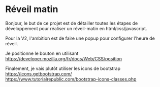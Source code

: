# Réveil matin
Bonjour, le but de ce projet est de détailler toutes les étapes de développement pour réaliser un réveil-matin en html/css/javascript.

Pour la V2, l'ambition est de faire une popup pour configurer l'heure de réveil.

Je positionne le bouton en utilisant https://developer.mozilla.org/fr/docs/Web/CSS/position

Finalement, je vais plutôt utiliser les icons de bootstrap
https://icons.getbootstrap.com/
https://www.tutorialrepublic.com/bootstrap-icons-classes.php
